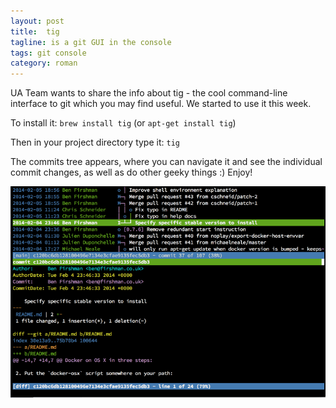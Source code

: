 ```yaml
---
layout: post
title:  tig
tagline: is a git GUI in the console
tags: git console
category: roman
---
```

UA Team wants to share the info about tig - the cool command-line interface to git which you may find useful. We started to use it this week.

To install it: `brew install tig` (or `apt-get install tig`)

Then in your project directory type it: `tig`

The commits tree appears, where you can navigate it and see the individual commit changes, as well as do other geeky things :) Enjoy!

![tig](/assets/images/2014-05-14-tig.png)

